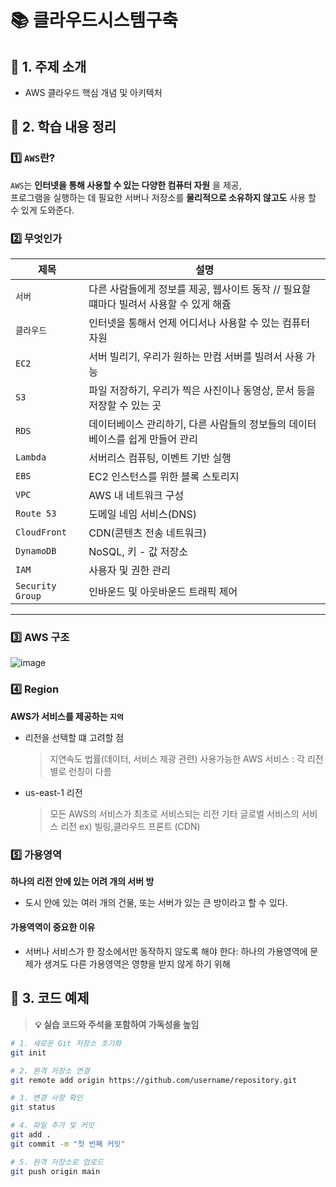 # 📚 클라우드시스템구축

## **📌 1. 주제 소개**  
-  AWS 클라우드 핵심 개념 및 아키텍처

## **📌 2. 학습 내용 정리**  

### **1️⃣ `AWS`란?**
`AWS`는 **인터넷을 통해 사용할 수 있는 다양한 컴퓨터 자원** 을 제공,  
프로그램을 실행하는 데 필요한 서버나 저장소를 **물리적으로 소유하지 않고도** 사용 할 수 있게 도와준다.  

### **2️⃣ 무엇인가**
| 제목 | 설명 |
|--------|------|
| `서버` | 다른 사람들에게 정보를 제공, 웹사이트 동작 // 필요할 떄마다 빌려서 사용할 수 있게 해쥼 |
| `클라우드` | 인터넷을 통해서 언제 어디서나 사용할 수 있는 컴퓨터 자원 |
| `EC2` | 서버 빌리기, 우리가 원하는 만컴 서버를 빌려서 사용 가능 |
| `S3` | 파일 저장하기, 우리가 찍은 사진이나 동영상, 문서 등을 저장할 수 있는 곳 |
| `RDS` | 데이터베이스 관리하기, 다른 사람들의 정보들의 데이터베이스를 쉽게 만들어 관리 |
| `Lambda` | 서버리스 컴퓨팅, 이벤트 기반 실행 |
| `EBS` | EC2 인스턴스를 위한 블록 스토리지 |
| `VPC` | AWS 내 네트워크 구성 |
| `Route 53` | 도메일 네임 서비스(DNS) |
| `CloudFront` | CDN(콘텐츠 전송 네트워크) |
| `DynamoDB` | NoSQL, 키 - 값 저장소 |
| `IAM` | 사용자 및 권한 관리 |
| `Security Group` | 인바운드 및 아웃바운드 트래픽 제어 |
---

### **3️⃣ AWS 구조**
![image](https://github.com/user-attachments/assets/21c3b20d-c54f-4e7d-a5df-8c0c034dfd8f)

### **4️⃣ Region**
**AWS가 서비스를 제공하는 `지억`**

- 리전을 선택할 떄 고려할 점
    > 지연속도
    > 법률(데이터, 서비스 제광 관련)
    > 사용가능한 AWS 서비스 : 각 리전별로 런칭이 다름

- us-east-1 리전
    > 모든 AWS의 서비스가 최초로 서비스되는 리전
    > 기타 글로벌 서비스의 서비스 리전 ex) 빌링,클라우드 프론트 (CDN)

### **5️⃣ 가용영역**
**하나의 리전 안에 있는 어려 개의 서버 방**
- 도시 안에 있는 여러 개의 건물, 또는 서버가 있는 큰 방이라고 할 수 있다.
#### 가용역역이 중요한 이유
- 서버나 서비스가 한 장소에서만 동작하지 않도록 해야 한다: 하나의 가용영역에 문제가 생겨도 다른 가용영역은 영향을 받지 않게 하기 위해

## **📌 3. 코드 예제**  
> **💡 실습 코드와 주석을 포함하여 가독성을 높임**  

```bash
# 1. 새로운 Git 저장소 초기화
git init

# 2. 원격 저장소 연결
git remote add origin https://github.com/username/repository.git

# 3. 변경 사항 확인
git status

# 4. 파일 추가 및 커밋
git add .
git commit -m "첫 번째 커밋"

# 5. 원격 저장소로 업로드
git push origin main
```
